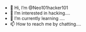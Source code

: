 - 👋 Hi, I’m @Neo101hacker101
- 👀 I’m interested in hacking....
- 🌱 I’m currently learning ....
- 📫 How to reach me by chatting....


<!---
Neo101hacker101/Neo101hacker101 is a ✨ special ✨ repository because its `README.md` (this file) appears on your GitHub profile.
You can click the Preview link to take a look at your changes.
--->
